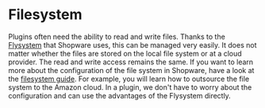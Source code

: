 # Filesystem

Plugins often need the ability to read and write files. Thanks to the [Flysystem](https://flysystem.thephpleague.com/docs/) that Shopware uses, this can be managed very easily. It does not matter whether the files are stored on the local file system or at a cloud provider. The read and write access remains the same. If you want to learn more about the configuration of the file system in Shopware, have a look at the [filesystem guide](../../../../hosting/infrastructure/filesystem.md). For example, you will learn how to outsource the file system to the Amazon cloud. In a plugin, we don't have to worry about the configuration and can use the advantages of the Flysystem directly.
